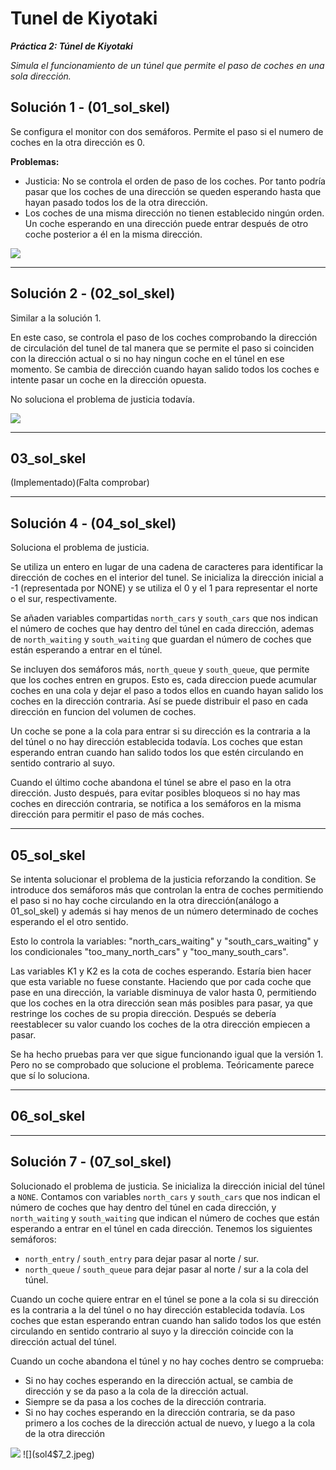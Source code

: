 # Tunel de Kiyotaki
***Práctica 2: Túnel de Kiyotaki***

*Simula el funcionamiento de un túnel que permite el paso de coches en una sola dirección.*

## Solución 1 - (01_sol_skel)

Se configura el monitor con dos semáforos. Permite el paso si el numero de coches en la otra dirección es 0.

**Problemas:**    
- Justicia: No se controla el orden de paso de los coches. Por tanto podría pasar que los coches de una dirección se queden esperando hasta que hayan pasado todos los de la otra dirección.
- Los coches de una misma dirección no tienen establecido ningún orden. Un coche esperando en una dirección puede entrar después de otro coche posterior a él en la misma dirección.

![](sol1.jpeg)

***

## Solución 2 - (02_sol_skel)
Similar a la solución 1. 

En este caso, se controla el paso de los coches comprobando la dirección de circulación del tunel de tal manera que se permite el paso si coinciden con la dirección actual o si no hay ningun coche en el túnel en ese momento. Se cambia de dirección cuando hayan salido todos los coches e intente pasar un coche en la dirección opuesta.

No soluciona el problema de justicia todavía.

![](sol2.jpeg)

***

## 03_sol_skel
(Implementado)(Falta comprobar)

***

## Solución 4 - (04_sol_skel)
Soluciona el problema de justicia. 

Se utiliza un entero en lugar de una cadena de caracteres para identificar la dirección de coches en el interior del tunel. 
Se inicializa la dirección inicial a -1 (representada por NONE) y se utiliza el 0 y el 1 para representar el norte o el sur, respectivamente.

Se añaden variables compartidas `north_cars` y `south_cars` que nos indican el número de coches que hay dentro del túnel en cada dirección, ademas de `north_waiting` y `south_waiting` que guardan el número de coches que están esperando a entrar en el túnel. 

Se incluyen dos semáforos más, `north_queue` y `south_queue`, que permite que los coches entren en grupos. Esto es, cada direccion puede acumular coches en una cola y dejar el paso a todos ellos en cuando hayan salido los coches en la dirección contraria. Así se puede distribuir el paso en cada dirección en funcion del volumen de coches.

Un coche se pone a la cola para entrar si su dirección es la contraria a la del túnel o no hay dirección establecida todavía. Los coches que estan esperando entran cuando han salido todos los que estén circulando en sentido contrario al suyo.

Cuando el último coche abandona el túnel se abre el paso en la otra dirección. Justo después, para evitar posibles bloqueos si no hay mas coches en dirección contraria, se notifica a los semáforos en la misma dirección para permitir el paso de más coches.

***

## 05_sol_skel
Se intenta solucionar el problema de la justicia reforzando la condition. Se introduce dos semáforos más que controlan la entra de coches permitiendo el paso si no hay coche circulando en la otra dirección(análogo a 01_sol_skel) y además si hay menos de un número determinado de coches esperando el el otro sentido.

Esto lo controla la variables: "north_cars_waiting" y "south_cars_waiting" y los condicionales "too_many_north_cars" y "too_many_south_cars".

Las variables K1 y K2 es la cota de coches esperando. Estaría bien hacer que esta variable no fuese constante. Haciendo que por cada coche que pase en una dirección, la variable disminuya de valor hasta 0, permitiendo que los coches en la otra dirección sean más posibles para pasar, ya que restringe los coches de su propia dirección.
Después se debería reestablecer su valor cuando los coches de la otra dirección empiecen a pasar.

Se ha hecho pruebas para ver que sigue funcionando igual que la versión 1. Pero no se comprobado que solucione el problema. Teóricamente parece que sí lo soluciona.

***

## 06_sol_skel

***

## Solución 7 - (07_sol_skel)
Solucionado el problema de justicia. Se inicializa la dirección inicial del túnel a `NONE`. Contamos con variables `north_cars` y `south_cars` que nos indican el número de coches que hay dentro del túnel en cada dirección, y `north_waiting` y `south_waiting` que indican el número de coches que están esperando a entrar en el túnel en cada dirección. Tenemos los siguientes semáforos:
- `north_entry` / `south_entry` para dejar pasar al norte / sur.
- `north_queue` / `south_queue` para dejar pasar al norte / sur a la cola del túnel.

Cuando un coche quiere entrar en el túnel se pone a la cola si su dirección es la contraria a la del túnel o no hay dirección establecida todavía. 
Los coches que estan esperando entran cuando han salido todos los que estén circulando en sentido contrario al suyo y la dirección coincide con la dirección actual del túnel.

Cuando un coche abandona el túnel y no hay coches dentro se comprueba:
- Si no hay coches esperando en la dirección actual, se cambia de dirección y se da paso a la cola de la dirección actual.
- Siempre se da pasa a los coches de la dirección contraria.
- Si no hay coches esperando en la dirección contraria, se da paso primero a los coches de la dirección actual de nuevo, y luego a la cola de la otra dirección

![](sol4$7_1.jpeg)
![](sol4$7_2.jpeg)
